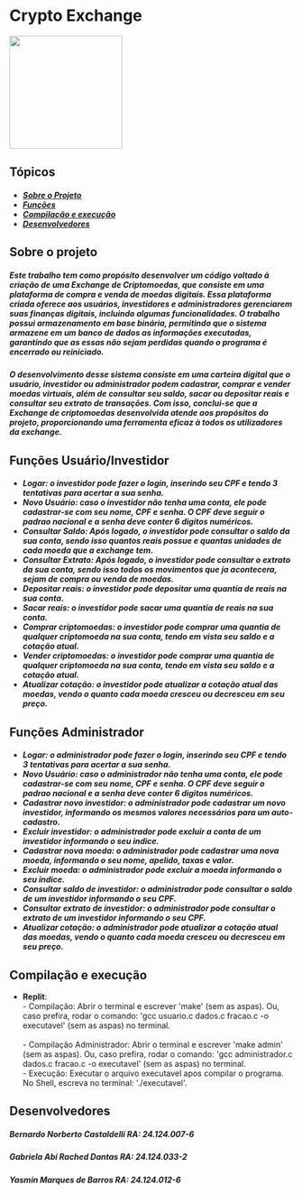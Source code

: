 <h1 id="titulo">Crypto Exchange</h1>

<img src="https://fia.com.br/wp-content/uploads/2022/06/criptomoedas-o-que-sao-para-que-servem-como-investir-1280x720.jpg" height=200>

<h2 id="topicos">Tópicos</h2>
<h5>
  <ul>
    <li><a href="#sobre">Sobre o Projeto</a></li>
    <li><a href="#funcoes">Funções</a></li>
    <li><a href="#comp">Compilação e execução</a></li>
    <li><a href="#devs">Desenvolvedores</a></li>
  </ul>
</h5>
<h2 id="sobre">Sobre o projeto</h2>
<h5>Este trabalho tem como propósito desenvolver um código voltado à criação de uma Exchange de Criptomoedas, que consiste em uma plataforma de compra e venda de moedas digitais. Essa plataforma criada oferece aos usuários, investidores e administradores gerenciarem suas finanças digitais, incluindo algumas funcionalidades. O trabalho possui armazenamento em base binária, permitindo que o sistema armazene em um banco de dados as informações executadas, garantindo que as essas não sejam perdidas quando o programa é encerrado ou reiniciado. </h5>
<h5>O desenvolvimento desse sistema consiste em uma carteira digital que o usuário, investidor ou administrador podem cadastrar, comprar e vender moedas virtuais, além de consultar seu saldo, sacar ou depositar reais e consultar seu extrato de transações. Com isso, conclui-se que a Exchange de criptomoedas desenvolvida atende aos propósitos do projeto, proporcionando uma ferramenta eficaz à todos os utilizadores da exchange. </h5>


<h2 id="funcoes">Funções Usuário/Investidor</h2>
<h5>
  <ul>
    <li id="funcao1">Logar: o investidor pode fazer o login, inserindo seu CPF e tendo 3 tentativas para acertar a sua senha.</li>
    <li id="funcao2">Novo Usuário: caso o investidor não tenha uma conta, ele pode cadastrar-se com seu nome, CPF e senha. O CPF deve seguir o padrao nacional e a senha deve conter 6 digitos numéricos.</li>
    <li id="funcao3">Consultar Saldo: Após logado, o investidor pode consultar o saldo da sua conta, sendo isso quantos reais possue e quantas unidades de cada moeda que a exchange tem.</li>
    <li id="funcao4">Consultar Extrato: Após logado, o investidor pode consultar o extrato da sua conta, sendo isso todos os movimentos que ja acontecera, sejam de compra ou venda de moedas.</li>
    <li id="funcao5">Depositar reais: o investidor pode depositar uma quantia de reais na sua conta.</li>
    <li id="funcao6">Sacar reais: o investidor pode sacar uma quantia de reais na sua conta.</li>
    <li id="funcao7">Comprar criptomoedas: o investidor pode comprar uma quantia de qualquer criptomoeda na sua conta, tendo em vista seu saldo e a cotação atual.</li>
    <li id="funcao8">Vender criptomoedas: o investidor pode comprar uma quantia de qualquer criptomoeda na sua conta, tendo em vista seu saldo e a cotação atual.</li>
    <li id="funcao9">Atualizar cotação: o investidor pode atualizar a cotação atual das moedas, vendo o quanto cada moeda cresceu ou decresceu em seu preço.</li>
  </ul>
</h5>

<h2 id="funcoes">Funções Administrador</h2>
<h5>
  <ul>
    <li id="funcaoADM1">Logar: o administrador pode fazer o login, inserindo seu CPF e tendo 3 tentativas para acertar a sua senha.</li>
    <li id="funcaoADM2">Novo Usuário: caso o administrador não tenha uma conta, ele pode cadastrar-se com seu nome, CPF e senha. O CPF deve seguir o padrao nacional e a senha deve conter 6 digitos numéricos.</li>
    <li id="funcaoADM3">Cadastrar novo investidor: o administrador pode cadastrar um novo investidor, informando os mesmos valores necessários para um auto-cadastro.</li>
    <li id="funcaoADM4">Excluir investidor: o administrador pode excluir a conta de um investidor informando o seu indice.</li>
    <li id="funcaoADM5">Cadastrar nova moeda: o administrador pode cadastrar uma nova moeda, informando o seu nome, apelido, taxas e valor.</li>
    <li id="funcaoADM6">Excluir moeda: o administrador pode excluir a moeda informando o seu indice.</li>
    <li id="funcaoADM7">Consultar saldo de investidor: o administrador pode consultar o saldo de um investidor informando o seu CPF.</li>
    <li id="funcaoADM8">Consultar extrato de investidor: o administrador pode consultar o extrato de um investidor informando o seu CPF.</li>
    <li id="funcaoADM9">Atualizar cotação: o administrador pode atualizar a cotação atual das moedas, vendo o quanto cada moeda cresceu ou decresceu em seu preço.</li>
  </ul>
</h5>

<h2 id="comp">Compilação e execução</h2>
  <ul>
    <li><b>Replit</b>:<br>
    - Compilação: Abrir o terminal e escrever 'make' (sem as aspas). Ou, caso prefira, rodar o comando: 'gcc usuario.c dados.c fracao.c -o executavel' (sem as aspas) no terminal.<br> 
      <br> - Compilação Administrador: Abrir o terminal e escrever 'make admin' (sem as aspas). Ou, caso prefira, rodar o comando: 'gcc administrador.c dados.c fracao.c -o executavel' (sem as aspas) no terminal.<br>
    - Execução: Executar o arquivo executavel apos compilar o programa. No Shell, escreva no terminal: './executavel'.
    </li>
  </ul>

  
<h2 id="devs">Desenvolvedores</h2>
<h5>Bernardo Norberto Castaldelli <b>RA: 24.124.007-6</b></h5>
<h5>Gabriela Abi Rached Dantas <b>RA: 24.124.033-2</b></h5>
<h5>Yasmin Marques de Barros <b>RA: 24.124.012-6</b></h5>
